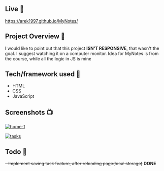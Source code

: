 ## Live 📍

https://arek1997.github.io/MyNotes/


## Project Overview 🎉

I would like to point out that this project **ISN'T RESPONSIVE**, that wasn't the goal.
I suggest watching it on a computer monitor. Idea for
MyNotes is from the course, while all the logic in JS
is mine

## Tech/framework used 🔧

- HTML
- CSS
- JavaScript

## Screenshots 📺

<p>
   <a href="https://ibb.co/NY5CPdm"><img src="https://i.ibb.co/0JT2SRF/home-1.png" alt="home-1" border="0"></a>
</p>

<p>
  <a href="https://ibb.co/T0L28XT"><img src="https://i.ibb.co/jwRfMK5/tasks.png" alt="tasks" border="0"></a>
</p>



## Todo 📝

 ~~- Implement saving task feature, after reloading page(local storage)~~ **DONE**
 



